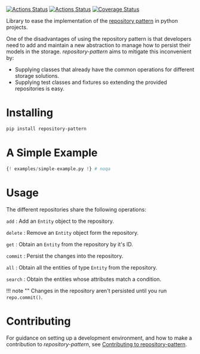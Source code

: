 [![Actions Status](https://github.com/lyz-code/repository-pattern/workflows/Tests/badge.svg)](https://github.com/lyz-code/repository-pattern/actions)
[![Actions Status](https://github.com/lyz-code/repository-pattern/workflows/Build/badge.svg)](https://github.com/lyz-code/repository-pattern/actions)
[![Coverage Status](https://coveralls.io/repos/github/lyz-code/repository-pattern/badge.svg?branch=master)](https://coveralls.io/github/lyz-code/repository-pattern?branch=master)

Library to ease the implementation of the [repository
pattern](https://lyz-code.github.io/blue-book/architecture/repository_pattern/)
in python projects.

One of the disadvantages of using the repository pattern is that developers need
to add and maintain a new abstraction to manage how to persist their models
in the storage. *repository-pattern* aims to mitigate this inconvenient by:

* Supplying classes that already have the common operations for different
    storage solutions.
* Supplying test classes and fixtures so extending the provided repositories is
    easy.

# Installing

```bash
pip install repository-pattern
```

# A Simple Example

```python
{! examples/simple-example.py !} # noqa
```

# Usage

The different repositories share the following operations:

`add`
: Add an `Entity` object to the repository.

`delete`
: Remove an `Entity` object form the repository.

`get`
: Obtain an `Entity` from the repository by it's ID.

`commit`
: Persist the changes into the repository.

`all`
: Obtain all the entities of type `Entity` from the repository.

`search`
: Obtain the entities whose attributes match a condition.

!!! note ""
    Changes in the repository aren't persisted until you run `repo.commit()`.

# Contributing

For guidance on setting up a development environment, and how to make
a contribution to *repository-pattern*, see [Contributing to
repository-pattern](https://lyz-code.github.io/repository-pattern/contributing).
